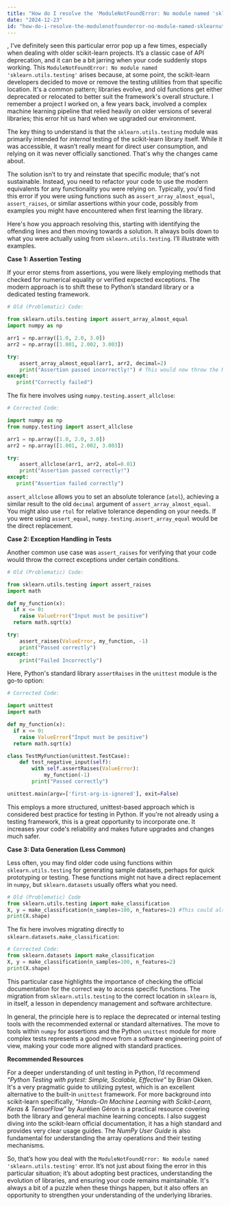```yaml
---
title: "How do I resolve the 'ModuleNotFoundError: No module named 'sklearn.utils.testing'' error?"
date: "2024-12-23"
id: "how-do-i-resolve-the-modulenotfounderror-no-module-named-sklearnutilstesting-error"
---
```


,  I've definitely seen this particular error pop up a few times, especially when dealing with older scikit-learn projects. It’s a classic case of API deprecation, and it can be a bit jarring when your code suddenly stops working. This `ModuleNotFoundError: No module named 'sklearn.utils.testing'` arises because, at some point, the scikit-learn developers decided to move or remove the testing utilities from that specific location. It's a common pattern; libraries evolve, and old functions get either deprecated or relocated to better suit the framework's overall structure. I remember a project I worked on, a few years back, involved a complex machine learning pipeline that relied heavily on older versions of several libraries; this error hit us hard when we upgraded our environment.

The key thing to understand is that the `sklearn.utils.testing` module was primarily intended for *internal* testing of the scikit-learn library itself. While it was accessible, it wasn’t really meant for direct user consumption, and relying on it was never officially sanctioned. That's why the changes came about.

The solution isn’t to try and reinstate that specific module; that's not sustainable. Instead, you need to refactor your code to use the modern equivalents for any functionality you were relying on. Typically, you'd find this error if you were using functions such as `assert_array_almost_equal`, `assert_raises`, or similar assertions within your code, possibly from examples you might have encountered when first learning the library.

Here's how you approach resolving this, starting with identifying the offending lines and then moving towards a solution. It always boils down to what you were actually using from `sklearn.utils.testing`. I’ll illustrate with examples.

**Case 1: Assertion Testing**

If your error stems from assertions, you were likely employing methods that checked for numerical equality or verified expected exceptions. The modern approach is to shift these to Python’s standard library or a dedicated testing framework.

```python
# Old (Problematic) Code:

from sklearn.utils.testing import assert_array_almost_equal
import numpy as np

arr1 = np.array([1.0, 2.0, 3.0])
arr2 = np.array([1.001, 2.002, 3.003])

try:
    assert_array_almost_equal(arr1, arr2, decimal=2)
    print("Assertion passed incorrectly!") # This would now throw the ModuleNotFoundError
except:
   print("Correctly failed")
```

The fix here involves using `numpy.testing.assert_allclose`:

```python
# Corrected Code:

import numpy as np
from numpy.testing import assert_allclose

arr1 = np.array([1.0, 2.0, 3.0])
arr2 = np.array([1.001, 2.002, 3.003])

try:
    assert_allclose(arr1, arr2, atol=0.01)
    print("Assertion passed correctly!")
except:
   print("Assertion failed correctly")
```

`assert_allclose` allows you to set an absolute tolerance (`atol`), achieving a similar result to the old `decimal` argument of `assert_array_almost_equal`. You might also use `rtol` for relative tolerance depending on your needs. If you were using `assert_equal`, `numpy.testing.assert_array_equal` would be the direct replacement.

**Case 2: Exception Handling in Tests**

Another common use case was `assert_raises` for verifying that your code would throw the correct exceptions under certain conditions.

```python
# Old (Problematic) Code:

from sklearn.utils.testing import assert_raises
import math

def my_function(x):
  if x <= 0:
    raise ValueError("Input must be positive")
  return math.sqrt(x)

try:
    assert_raises(ValueError, my_function, -1)
    print("Passed correctly")
except:
    print("Failed Incorrectly")
```

Here, Python's standard library `assertRaises` in the `unittest` module is the go-to option:

```python
# Corrected Code:

import unittest
import math

def my_function(x):
  if x <= 0:
    raise ValueError("Input must be positive")
  return math.sqrt(x)

class TestMyFunction(unittest.TestCase):
    def test_negative_input(self):
        with self.assertRaises(ValueError):
            my_function(-1)
        print("Passed correctly")

unittest.main(argv=['first-arg-is-ignored'], exit=False)
```

This employs a more structured, unittest-based approach which is considered best practice for testing in Python. If you're not already using a testing framework, this is a great opportunity to incorporate one. It increases your code's reliability and makes future upgrades and changes much safer.

**Case 3: Data Generation (Less Common)**

Less often, you may find older code using functions within `sklearn.utils.testing` for generating sample datasets, perhaps for quick prototyping or testing. These functions might not have a direct replacement in `numpy`, but `sklearn.datasets` usually offers what you need.

```python
# Old (Problematic) Code
from sklearn.utils.testing import make_classification
X, y = make_classification(n_samples=100, n_features=2) #This could also raise ModuleNotFoundError
print(X.shape)

```

The fix here involves migrating directly to `sklearn.datasets.make_classification`:

```python
# Corrected Code:
from sklearn.datasets import make_classification
X, y = make_classification(n_samples=100, n_features=2)
print(X.shape)
```

This particular case highlights the importance of checking the official documentation for the correct way to access specific functions. The migration from `sklearn.utils.testing` to the correct location in `sklearn` is, in itself, a lesson in dependency management and software architecture.

In general, the principle here is to replace the deprecated or internal testing tools with the recommended external or standard alternatives. The move to tools within `numpy` for assertions and the Python `unittest` module for more complex tests represents a good move from a software engineering point of view, making your code more aligned with standard practices.

**Recommended Resources**

For a deeper understanding of unit testing in Python, I’d recommend *“Python Testing with pytest: Simple, Scalable, Effective”* by Brian Okken. It's a very pragmatic guide to utilizing pytest, which is an excellent alternative to the built-in `unittest` framework. For more background into scikit-learn specifically, “*Hands-On Machine Learning with Scikit-Learn, Keras & TensorFlow*” by Aurélien Géron is a practical resource covering both the library and general machine learning concepts. I also suggest diving into the scikit-learn official documentation, it has a high standard and provides very clear usage guides. The *NumPy User Guide* is also fundamental for understanding the array operations and their testing mechanisms.

So, that’s how you deal with the `ModuleNotFoundError: No module named 'sklearn.utils.testing'` error. It’s not just about fixing the error in this particular situation; it’s about adopting best practices, understanding the evolution of libraries, and ensuring your code remains maintainable. It's always a bit of a puzzle when these things happen, but it also offers an opportunity to strengthen your understanding of the underlying libraries.
